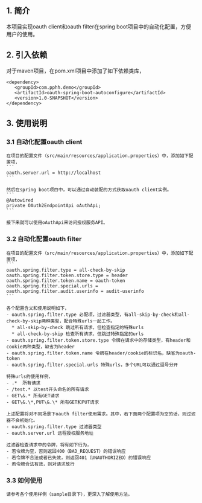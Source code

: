 

## 1. 简介
   本项目实现oauth client和oauth filter在spring boot项目中的自动化配置，方便用户的使用。

## 2. 引入依赖
   对于maven项目，在pom.xml项目中添加了如下依赖类库，
   ```
   <dependency>
      <groupId>com.pphh.demo</groupId>
      <artifactId>oauth-spring-boot-autoconfigure</artifactId>
      <version>1.0-SNAPSHOT</version>
   </dependency>
   ```

## 3. 使用说明

### 3.1 自动化配置oauth client
    在项目的配置文件（src/main/resources/application.properties）中，添加如下配置项，
    ```
    oauth.server.url = http://localhost
    ```

    然后在spring boot项目中，可以通过自动装配的方式获取oauth client实例。
    ```
    @Autowired
    private OAuth2EndpointApi oAuthApi;
    ```

    接下来就可以使用oAuthApi来访问授权服务API。

### 3.2 自动化配置oauth filter

    在项目的配置文件（src/main/resources/application.properties）中，添加如下配置项，
    ```
    oauth.spring.filter.type = all-check-by-skip
    oauth.spring.filter.token.store.type = header
    oauth.spring.filter.token.name = oauth-token
    oauth.spring.filter.special.urls =
    oauth.spring.filter.audit.userinfo = audit-userinfo
    ```

    各个配置含义和使用说明如下，
    - oauth.spring.filter.type 必配项，过滤器类型，有all-skip-by-check和all-check-by-skip两种类型，配合特殊urls一起工作。
      * all-skip-by-check 跳过所有请求，但检查指定的特殊urls
      * all-check-by-skip 检查所有请求，但跳过特殊指定的urls
    - oauth.spring.filter.token.store.type 令牌在请求中的存储类型，有header和cookie两种类型，缺省为header
    - oauth.spring.filter.token.name 令牌在header/cookie的标识名，缺省为oauth-token
    - oauth.spring.filter.special.urls 特殊urls，多个URL可以通过逗号分开

    特殊urls的使用样例，
    - .*  所有请求
    - /test.* 以test开头命名的所有请求
    - GET\&.* 所有GET请求
    - GET\&.\*,PUT\&.\* 所有GET和PUT请求

    上述配置将对不同场景下oauth filter使用需求。其中，若下面两个配置项为空的话，则过滤器不会初始化。
    - oauth.spring.filter.type 过滤器类型
    - oauth.server.url 远程授权服务地址

    过滤器检查请求中的令牌，将有如下行为，
    - 若令牌为空，否则返回400（BAD_REQUEST）的错误响应
    - 若令牌不合法或者已失效，则返回401（UNAUTHORIZED）的错误响应
    - 若令牌合法有效，则对请求放行


### 3.3 如何使用
    请参考各个使用样例（sample目录下），更深入了解使用方法。
